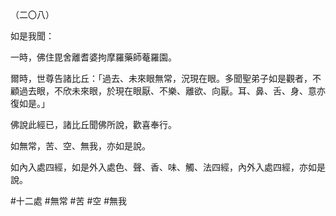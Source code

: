 （二〇八）

如是我聞：

一時，佛住毘舍離耆婆拘摩羅藥師菴羅園。

爾時，世尊告諸比丘：「過去、未來眼無常，況現在眼。多聞聖弟子如是觀者，不顧過去眼，不欣未來眼，於現在眼厭、不樂、離欲、向厭。耳、鼻、舌、身、意亦復如是。」

佛說此經已，諸比丘聞佛所說，歡喜奉行。

如無常，苦、空、無我，亦如是說。

如內入處四經，如是外入處色、聲、香、味、觸、法四經，內外入處四經，亦如是說。



#十二處
#無常
#苦
#空
#無我
